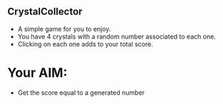 ## CrystalCollector

* A simple game  for you to enjoy.
* You have 4 crystals with a random number associated to each one.
* Clicking on each one adds to your total score.
# Your AIM:
* Get the score equal to a generated number
